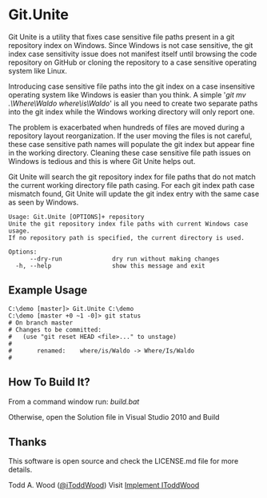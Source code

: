 Git.Unite
=========
Git Unite is a utility that fixes case sensitive file paths present in a git repository index on Windows. Since Windows is not case sensitive, the git index case sensitivity issue does not manifest itself until browsing the code repository on GitHub or cloning the repository to a case sensitive operating system like Linux.

Introducing case sensitive file paths into the git index on a case insensitive operating system like Windows is easier than you think. A simple '*git mv .\Where\Waldo where\is\Waldo*' is all you need to create two separate paths into the git index while the Windows working directory will only report one.

The problem is exacerbated when hundreds of files are moved during a repository layout reorganization. If the user moving the files is not careful, these case sensitive path names will populate the git index but appear fine in the working directory. Cleaning these case sensitive file path issues on Windows is tedious and this is where Git Unite helps out.

Git Unite will search the git repository index for file paths that do not match the current working directory file path casing. For each git index path case mismatch found, Git Unite will update the git index entry with the same case as seen by Windows.

    Usage: Git.Unite [OPTIONS]+ repository
    Unite the git repository index file paths with current Windows case usage.
    If no repository path is specified, the current directory is used.
    
    Options:
          --dry-run              dry run without making changes
      -h, --help                 show this message and exit

Example Usage
---------------- 
    C:\demo [master]> Git.Unite C:\demo
    C:\demo [master +0 ~1 -0]> git status
    # On branch master
    # Changes to be committed:
    #   (use "git reset HEAD <file>..." to unstage)
    #
    #       renamed:    where/is/Waldo -> Where/Is/Waldo
    #
How To Build It?
----------------
From a command window run: *build.bat*

Otherwise, open the Solution file in Visual Studio 2010 and Build

Thanks
------
This software is open source and check the LICENSE.md file for more details.

Todd A. Wood
([@iToddWood](https://twitter.com/iToddWood "Follow me on Twitter"))
Visit [Implement IToddWood](http://www.woodcp.com "Wood Consulting Practice, LLC")
